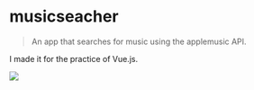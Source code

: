 
# musicseacher

> An app that searches for music using the applemusic API.

I made it for the practice of Vue.js.

<img src="https://firebasestorage.googleapis.com/v0/b/watataku-portfolio.appspot.com/o/3.png?alt=media&token=b6f7d85a-362b-40a5-ab5c-d4ac51a256d2" />

